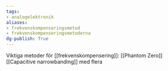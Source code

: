 ```yaml
---
tags: 
- analogelektronik
aliases: 
- frekvenskompenseringsmetod
- frekvenskompenseringsmetoderna
dg-publish: True
---
```

Viktiga metoder för [[frekvenskompensering]]:
[[Phantom Zero]]
[[Capacitive narrowbanding]] 
med flera